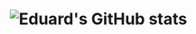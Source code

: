 <h1 align="center">

![Eduard's GitHub stats](https://github-readme-stats.vercel.app/api?username=edu4rdshl&show_icons=true&theme=radical)

</h1>


<h2 align="center">
